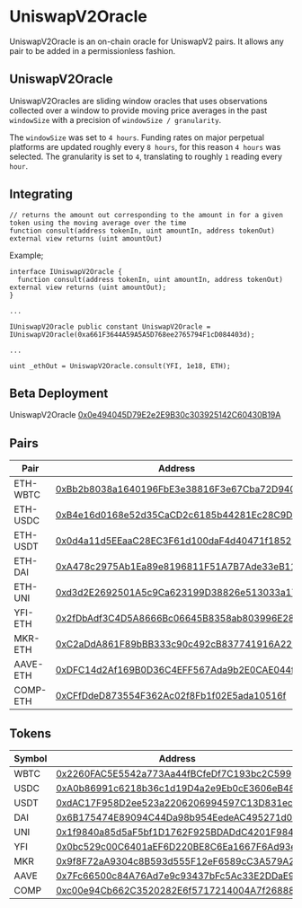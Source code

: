 # UniswapV2Oracle

UniswapV2Oracle is an on-chain oracle for UniswapV2 pairs. It allows any pair to be added in a permissionless fashion.

## UniswapV2Oracle

UniswapV2Oracles are sliding window oracles that uses observations collected over a window to provide moving price averages in the past `windowSize` with a precision of `windowSize / granularity`.

The `windowSize` was set to `4 hours`. Funding rates on major perpetual platforms are updated roughly every `8 hours`, for this reason `4 hours` was selected. The granularity is set to `4`, translating to roughly `1` reading every `hour`.

## Integrating

```
// returns the amount out corresponding to the amount in for a given token using the moving average over the time
function consult(address tokenIn, uint amountIn, address tokenOut) external view returns (uint amountOut)
```

Example;

```text
interface IUniswapV2Oracle {
  function consult(address tokenIn, uint amountIn, address tokenOut) external view returns (uint amountOut);
}

...

IUniswapV2Oracle public constant UniswapV2Oracle = IUniswapV2Oracle(0xa661F3644A59A5A5D768ee2765794F1cD084403d);

...

uint _ethOut = UniswapV2Oracle.consult(YFI, 1e18, ETH);

```

## Beta Deployment

UniswapV2Oracle [0x0e494045D79E2e2E9B30c303925142C60430B19A](https://etherscan.io/address/0x0e494045D79E2e2E9B30c303925142C60430B19A)  


## Pairs

Pair | Address
-- | --
ETH-WBTC | [0xBb2b8038a1640196FbE3e38816F3e67Cba72D940](https://etherscan.io/address/0xBb2b8038a1640196FbE3e38816F3e67Cba72D940)
ETH-USDC | [0xB4e16d0168e52d35CaCD2c6185b44281Ec28C9Dc](https://etherscan.io/address/0xB4e16d0168e52d35CaCD2c6185b44281Ec28C9Dc)
ETH-USDT | [0x0d4a11d5EEaaC28EC3F61d100daF4d40471f1852](https://etherscan.io/address/0x0d4a11d5EEaaC28EC3F61d100daF4d40471f1852)
ETH-DAI | [0xA478c2975Ab1Ea89e8196811F51A7B7Ade33eB11](https://etherscan.io/address/0xA478c2975Ab1Ea89e8196811F51A7B7Ade33eB11)
ETH-UNI | [0xd3d2E2692501A5c9Ca623199D38826e513033a17](https://etherscan.io/address/0xd3d2E2692501A5c9Ca623199D38826e513033a17)
YFI-ETH | [0x2fDbAdf3C4D5A8666Bc06645B8358ab803996E28](https://etherscan.io/address/0x2fDbAdf3C4D5A8666Bc06645B8358ab803996E28)
MKR-ETH | [0xC2aDdA861F89bBB333c90c492cB837741916A225](https://etherscan.io/address/0xC2aDdA861F89bBB333c90c492cB837741916A225)
AAVE-ETH | [0xDFC14d2Af169B0D36C4EFF567Ada9b2E0CAE044f](https://etherscan.io/address/0xDFC14d2Af169B0D36C4EFF567Ada9b2E0CAE044f)
COMP-ETH | [0xCFfDdeD873554F362Ac02f8Fb1f02E5ada10516f](https://etherscan.io/address/0xCFfDdeD873554F362Ac02f8Fb1f02E5ada10516f)

## Tokens

Symbol | Address
-- | --
WBTC |  [0x2260FAC5E5542a773Aa44fBCfeDf7C193bc2C599](https://etherscan.io/address/0x2260FAC5E5542a773Aa44fBCfeDf7C193bc2C599)
USDC | 	[0xA0b86991c6218b36c1d19D4a2e9Eb0cE3606eB48](https://etherscan.io/address/0xA0b86991c6218b36c1d19D4a2e9Eb0cE3606eB48)
USDT | 	[0xdAC17F958D2ee523a2206206994597C13D831ec7](https://etherscan.io/address/0xdAC17F958D2ee523a2206206994597C13D831ec7)
DAI |  [0x6B175474E89094C44Da98b954EedeAC495271d0F](https://etherscan.io/address/0x6B175474E89094C44Da98b954EedeAC495271d0F)
UNI |  [0x1f9840a85d5aF5bf1D1762F925BDADdC4201F984](https://etherscan.io/address/0x1f9840a85d5aF5bf1D1762F925BDADdC4201F984)
YFI |  [0x0bc529c00C6401aEF6D220BE8C6Ea1667F6Ad93e](https://etherscan.io/address/0x0bc529c00C6401aEF6D220BE8C6Ea1667F6Ad93e)
MKR |  [0x9f8F72aA9304c8B593d555F12eF6589cC3A579A2](https://etherscan.io/address/0x9f8F72aA9304c8B593d555F12eF6589cC3A579A2)
AAVE |  [0x7Fc66500c84A76Ad7e9c93437bFc5Ac33E2DDaE9](https://etherscan.io/address/0x7Fc66500c84A76Ad7e9c93437bFc5Ac33E2DDaE9)
COMP |  [0xc00e94Cb662C3520282E6f5717214004A7f26888](https://etherscan.io/address/0xc00e94Cb662C3520282E6f5717214004A7f26888)
